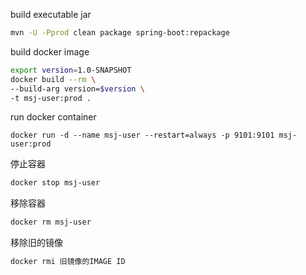 build executable jar
```bash
mvn -U -Pprod clean package spring-boot:repackage
```

build docker image
```bash
export version=1.0-SNAPSHOT
docker build --rm \
--build-arg version=$version \
-t msj-user:prod .
```

run docker container
```
docker run -d --name msj-user --restart=always -p 9101:9101 msj-user:prod
```

停止容器
```bash
docker stop msj-user
```

移除容器
```bash
docker rm msj-user
```

移除旧的镜像
```bash
docker rmi 旧镜像的IMAGE ID
```
